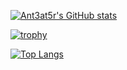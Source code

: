 [![Ant3at5r's GitHub stats](https://github-readme-stats.vercel.app/api?username=Ant3at5r&show_icons=true&theme=transparent)](https://github.com/An3at5r/github-readme-stats)

[![trophy](https://github-profile-trophy.vercel.app/?username=Ant3at5r&no-bg=true&theme=gitdimmed)](https://github.com/Ant3at5r/github-profile-trophy)

[![Top Langs](https://github-readme-stats.vercel.app/api/top-langs/?username=Ant3at5r&show_icons=true&theme=transparent)](https://github.com/Ant3at5r/github-readme-stats)
<!--
**Ant3at5r/Ant3at5r** is a ✨ _special_ ✨ repository because its `README.md` (this file) appears on your GitHub profile.

Here are some ideas to get you started:

- 🔭 I’m currently working on ...
- 🌱 I’m currently learning ...
- 👯 I’m looking to collaborate on ...
- 🤔 I’m looking for help with ...
- 💬 Ask me about ...
- 📫 How to reach me: ...
- 😄 Pronouns: ...
- ⚡ Fun fact: ...
-->
